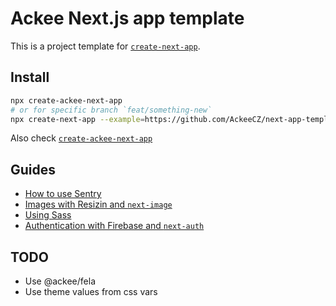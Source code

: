 # Ackee Next.js app template

This is a project template for [`create-next-app`](https://github.com/vercel/next.js/tree/canary/packages/create-next-app).

## Install

```sh
npx create-ackee-next-app
# or for specific branch `feat/something-new`
npx create-next-app --example=https://github.com/AckeeCZ/next-app-template/tree/feat/something-new --example-path=template
```

Also check [`create-ackee-next-app`](https://github.com/AckeeCZ/create-ackee-next-app)

## Guides

-   [How to use Sentry](./docs/sentry.md)
-   [Images with Resizin and `next-image`](./docs/resizin.md)
-   [Using Sass](./docs/sass.md)
-   [Authentication with Firebase and `next-auth`](./docs/next-auth.md)

## TODO

-   Use @ackee/fela
-   Use theme values from css vars
